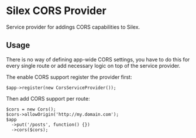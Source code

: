 # Silex CORS Provider

Service provider for addings CORS capabilities to Silex.

## Usage

There is no way of defining app-wide CORS settings, you have to do this for every single route
or add necessary logic on top of the service provider.

The enable CORS support register the provider first:

    $app->register(new CorsServiceProvider());

Then add CORS support per route:

    $cors = new Cors();
    $cors->allowOrigin('http://my.domain.com');
    $app
      ->put('/posts', function() {})
      ->cors($cors);
